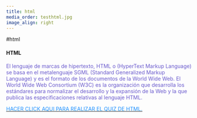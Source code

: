```yaml
---
title: html
media_order: testhtml.jpg
image_align: right
---
```


#html
<div>
<h4>HTML</h4>
        					<p style="color: SlateBlue">El lenguaje de marcas de hipertexto, HTML o (HyperText Markup Language) se basa en el metalenguaje SGML (Standard Generalized Markup Language) y es el formato de los documentos de la World Wide Web. El World Wide Web Consortium (W3C) es la organización que desarrolla los estándares para normalizar el desarrollo y la expansión de la Web y la que publica las especificaciones relativas al lenguaje HTML.</p>
        					<a href="https://www.w3schools.com/html/html_quiz.asp" target="blank"><p style="color:DodgerBlue;">HACER CLICK AQUI PARA REALIZAR EL QUIZ DE HTML.</p></a>
    </div>